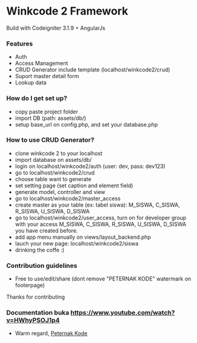 # Winkcode 2 Framework #

Build with Codeigniter 3.1.9 + AngularJs

### Features ###

* Auth
* Access Management
* CRUD Generator include template (localhost/winkcode2/crud)
* Suport master detail form
* Lookup data

### How do I get set up? ###

* copy paste project folder
* import DB (path: assets/db/)
* setup base_url on config.php, and set your database.php 

### How to use CRUD Generator? ###
* clone winkcode 2 to your localhost
* import database on assets/db/
* login on localhost/winkcode2/auth (user: dev, pass: dev123)
* go to localhost/winkcode2/crud
* choose table want to generate
* set setting page (set caption and element field)
* generate model, controller and view
* go to localhost/winkcode2/master_access
* create master as your table (ex: tabel siswa): M_SISWA, C_SISWA, R_SISWA, U_SISWA, D_SISWA
* go to localhost/winkcode2/user_access, turn on for developer group with your access M_SISWA, C_SISWA, R_SISWA, U_SISWA, D_SISWA you have created before.
* add app menu manually on views/layout_backend.php
* lauch your new page: localhost/winkcode2/siswa
* drinking the coffe :)


### Contribution guidelines ###

* Free to use/edit/share (dont remove "PETERNAK KODE" watermark on footerpage)

Thanks for contributing
### Documentation buka <a href="https://www.youtube.com/watch?v=HWhyPSOJ1p4" target="_blank">https://www.youtube.com/watch?v=HWhyPSOJ1p4 </a> ###

* Warm regard, <a href="https://www.youtube.com/PeternakKode" target="_blank"> Peternak Kode</a>



